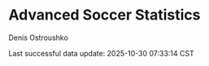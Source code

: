 # Advanced Soccer Statistics
Denis Ostroushko

<!-- gfm -->

Last successful data update: 2025-10-30 07:33:14 CST
